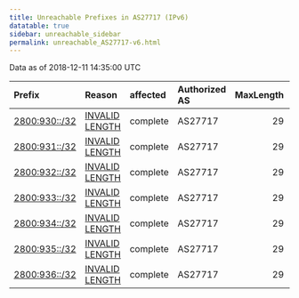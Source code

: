 ```yaml
---
title: Unreachable Prefixes in AS27717 (IPv6)
datatable: true
sidebar: unreachable_sidebar
permalink: unreachable_AS27717-v6.html
---
```


Data as of 2018-12-11 14:35:00 UTC


<div class="datatable-begin"></div>

| Prefix                                               | Reason                                                                                                  | affected   | Authorized AS   |   MaxLength | Anchor                                         |   unreachable /48s |
|:-----------------------------------------------------|:--------------------------------------------------------------------------------------------------------|:-----------|:----------------|------------:|:-----------------------------------------------|-------------------:|
| [2800:930::/32](https://stat.ripe.net/2800:930::/32) | [INVALID LENGTH](https://rpki-validator.ripe.net/announcement-preview?asn=AS27717&prefix=2800:930::/32) | complete   | AS27717         |          29 | [LACNIC](unreachable_LACNIC_RPKI_Root-v6.html) |              65536 |
| [2800:931::/32](https://stat.ripe.net/2800:931::/32) | [INVALID LENGTH](https://rpki-validator.ripe.net/announcement-preview?asn=AS27717&prefix=2800:931::/32) | complete   | AS27717         |          29 | [LACNIC](unreachable_LACNIC_RPKI_Root-v6.html) |              65536 |
| [2800:932::/32](https://stat.ripe.net/2800:932::/32) | [INVALID LENGTH](https://rpki-validator.ripe.net/announcement-preview?asn=AS27717&prefix=2800:932::/32) | complete   | AS27717         |          29 | [LACNIC](unreachable_LACNIC_RPKI_Root-v6.html) |              65536 |
| [2800:933::/32](https://stat.ripe.net/2800:933::/32) | [INVALID LENGTH](https://rpki-validator.ripe.net/announcement-preview?asn=AS27717&prefix=2800:933::/32) | complete   | AS27717         |          29 | [LACNIC](unreachable_LACNIC_RPKI_Root-v6.html) |              65536 |
| [2800:934::/32](https://stat.ripe.net/2800:934::/32) | [INVALID LENGTH](https://rpki-validator.ripe.net/announcement-preview?asn=AS27717&prefix=2800:934::/32) | complete   | AS27717         |          29 | [LACNIC](unreachable_LACNIC_RPKI_Root-v6.html) |              65536 |
| [2800:935::/32](https://stat.ripe.net/2800:935::/32) | [INVALID LENGTH](https://rpki-validator.ripe.net/announcement-preview?asn=AS27717&prefix=2800:935::/32) | complete   | AS27717         |          29 | [LACNIC](unreachable_LACNIC_RPKI_Root-v6.html) |              65536 |
| [2800:936::/32](https://stat.ripe.net/2800:936::/32) | [INVALID LENGTH](https://rpki-validator.ripe.net/announcement-preview?asn=AS27717&prefix=2800:936::/32) | complete   | AS27717         |          29 | [LACNIC](unreachable_LACNIC_RPKI_Root-v6.html) |              65536 |

<div class="datatable-end"></div>
